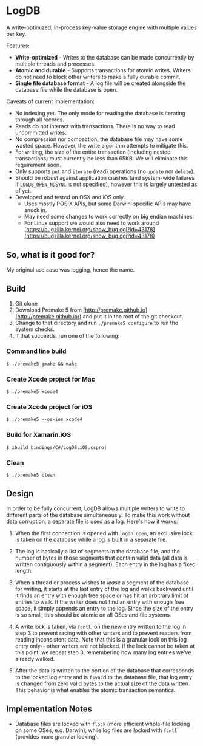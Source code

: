 # LogDB

A write-optimized, in-process key-value storage engine with multiple values per key.

Features:

- **Write-optimized** - Writes to the database can be made concurrently by multiple threads and processes.
- **Atomic and durable** - Supports transactions for atomic writes. Writers do not need to block other writers to make a fully durable commit.
- **Single file database format** - A log file will be created alongside the database file while the database is open.

Caveats of current implementation:

- No indexing yet. The only mode for reading the database is iterating through all records.
- Reads do not interact with transactions. There is no way to read uncommitted writes.
- No compression nor compaction; the database file may have some wasted space. However, the write algorithm attempts to mitigate this.
- For writing, the size of the entire transaction (including nested transactions) must currently be less than 65KB. We will eliminate this requirement soon.
- Only supports `put` and `iterate` (read) operations (no `update` nor `delete`).
- Should be robust against application crashes (and system-wide failures if `LOGDB_OPEN_NOSYNC` is not specified), however this is largely untested as of yet.
- Developed and tested on OSX and iOS only.
    - Uses mostly POSIX APIs, but some Darwin-specific APIs may have snuck in.
    - May need some changes to work correctly on big endian machines.
    - For Linux support we would also need to work around [https://bugzilla.kernel.org/show_bug.cgi?id=43178](https://bugzilla.kernel.org/show_bug.cgi?id=43178)

## So, what is it good for?

My original use case was logging, hence the name.


## Build

1. Git clone
2. Download Premake 5 from [http://premake.github.io](http://premake.github.io/) and put it in the root of the git checkout.
3. Change to that directory and run `./premake5 configure` to run the system checks.
4. If that succeeds, run one of the following:

### Command line build

	$ ./premake5 gmake && make

### Create Xcode project for Mac

	$ ./premake5 xcode4

### Create Xcode project for iOS

	$ ./premake5 --os=ios xcode4

### Build for Xamarin.iOS

	$ xbuild bindings/C#/LogDB.iOS.csproj

### Clean

	$ ./premake5 clean


## Design

In order to be fully concurrent, LogDB allows multiple writers to write to different parts of the database simultaneously. To make this work without data corruption, a separate file is used as a log. Here's how it works:

1. When the first connection is opened with `logdb_open`, an exclusive lock is taken on the database while a log is built in a separate file.

2. The log is basically a list of segments in the database file, and the number of bytes in those segments that contain valid data (all data is written contiguously within a segment). Each entry in the log has a fixed length.

3. When a thread or process wishes to _lease_ a segment of the database for writing, it starts at the last entry of the log and walks backward until it finds an entry with enough free space or has hit an arbitrary limit of entries to walk. If the writer does not find an entry with enough free space, it simply appends an entry to the log. Since the size of the entry is so small, this should be atomic on all OSes and file systems.

4. A write lock is taken, via `fcntl`, on the new entry written to the log in step 3 to prevent racing with other writers and to prevent readers from reading inconsistent data. Note that this is a granular lock on this log entry only-- other writers are not blocked. If the lock cannot be taken at this point, we repeat step 3, remembering how many log entries we've already walked.

5. After the data is written to the portion of the database that corresponds to the locked log entry and is `fsync`d to the database file, that log entry is changed from zero valid bytes to the actual size of the data written. This behavior is what enables the atomic transaction semantics.


## Implementation Notes

- Database files are locked with `flock` (more efficient whole-file locking on some OSes, e.g. Darwin), while log files are locked with `fcntl` (provides more granular locking).

